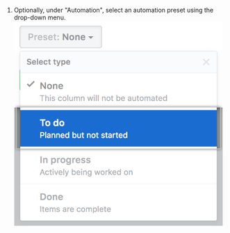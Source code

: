 1. Optionally, under "Automation", select an automation preset using the drop-down menu. ![Select preset automation from menu](/assets/images/help/projects/select-automation.png)
